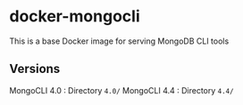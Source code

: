 # docker-mongocli
This is a base Docker image for serving MongoDB CLI tools

## Versions
MongoCLI 4.0 : Directory `4.0/`
MongoCLI 4.4 : Directory `4.4/`